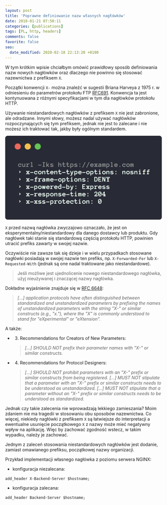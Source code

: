 ```yaml
---
layout: post
title: 'Poprawne definiowanie nazw własnych nagłówków'
date: 2018-01-21 07:50:11
categories: [publications]
tags: [PL, http, headers]
comments: false
favorite: false
seo:
  date_modified: 2020-02-18 22:13:20 +0100
---
```


W tym krótkim wpisie chciałbym omówić prawidłowy sposób definiowania nazw nowych nagłówków oraz dlaczego nie powinno się stosować nazewnictwa z prefiksem `X`.

Początki konwencji `X-` można znaleźć w sugestii Briana Harveya z 1975 r. w odniesieniu do parametrów protokołu FTP [RFC691](https://tools.ietf.org/html/rfc691). Konwencja ta jest kontynuowana z różnymi specyfikacjami w tym dla nagłówków protokołu HTTP.

Używanie niestandardowych nagłówków z prefiksem `X` nie jest zabronione, ale odradzane. Innymi słowy, możesz nadal używać nagłówków rozpoczynających się tym prefiksem, jednak nie jest to zalecane i nie możesz ich traktować tak, jakby były ogólnym standardem.

<p align="center">
  <img src="/assets/img/posts/http_headers_x_prefix.png">
</p>

`X` przed nazwą nagłówka zwyczajowo oznaczało, że jest on eksperymentalny/niestandardowy dla danego dostawcy lub produktu. Gdy nagłówek taki stanie się standardową częścią protokołu HTTP, powinien utracić prefiks zawarty w swojej nazwie.

Oczywiście nie zawsze tak się dzieje i w wielu przypadkach stosowane nagłówki posiadają w swojej nazwie ten prefiks, np. `X-Forwarded-For` lub `X-Requested-With` (jednak są one nadal traktowane jako niestandardowe).

  > Jeśli możliwe jest ujednolicenie nowego niestandardowego nagłówka, użyj nieużywanej i znaczącej nazwy nagłówka.

Dokładne wyjaśnienie znajduje się w [RFC 6648](https://tools.ietf.org/html/rfc6648):

  > _[...] application protocols have often distinguished between standardized and unstandardized parameters by prefixing the names of unstandardized parameters with the string "X-" or similar constructs (e.g., "x."), where the "X" is commonly understood to stand for "eXperimental" or "eXtension"._

A także:

- 3. Recommendations for Creators of New Parameters:

  > _[...] SHOULD NOT prefix their parameter names with "X-" or similar constructs._

- 4. Recommendations for Protocol Designers:

  > _[...] SHOULD NOT prohibit parameters with an "X-" prefix or similar constructs from being registered. [...] MUST NOT stipulate that a parameter with an "X-" prefix or similar constructs needs to be understood as unstandardized. [...] MUST NOT stipulate that a parameter without an "X-" prefix or similar constructs needs to be understood as standardized._

Jednak czy takie zalecenia nie wprowadzają lekkiego zamieszania? Moim zdaniem nie ma tragedii w stosowaniu obu sposobów nazewnictwa. Co więcej, niekiedy nagłówki z prefiksem `X` są łatwiejsze do interpretacji a ewentualne usunięcie początkowego `X` z nazwy może mieć negatywny wpływ na aplikację. Więc by zachować zgodność wstecz, w takim wypadku, należy je zachować.

Jednym z zaleceń stosowania niestandardowych nagłówków jest dodanie, zamiast omawianego prefiksu, początkowej nazwy organizacji.

Przykład implementacji własnego nagłówka z poziomu serwera NGINX:

- konfiguracja niezalecana:

```nginx
add_header X-Backend-Server $hostname;
```

- konfiguracja zalecana:

```nginx
add_header Backend-Server $hostname;
```
